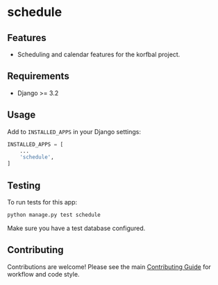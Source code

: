 <!-- Badges: Uncomment and update as needed -->
<!--
![Build Status](https://img.shields.io/github/workflow/status/butros10games/MonoRepo/CI)
![Coverage](https://img.shields.io/codecov/c/github/butros10games/MonoRepo)
![License](https://img.shields.io/github/license/butros10games/MonoRepo)
-->

# schedule

## Features

- Scheduling and calendar features for the korfbal project.

## Requirements

- Django >= 3.2

## Usage

Add to `INSTALLED_APPS` in your Django settings:

```python
INSTALLED_APPS = [
    ...
    'schedule',
]
```

## Testing

To run tests for this app:

```bash
python manage.py test schedule
```

Make sure you have a test database configured.

## Contributing

Contributions are welcome! Please see the main [Contributing Guide](../../../../../../docs/contributing.md) for workflow and code style.

<!-- Optionally add a screenshot or architecture diagram here -->
